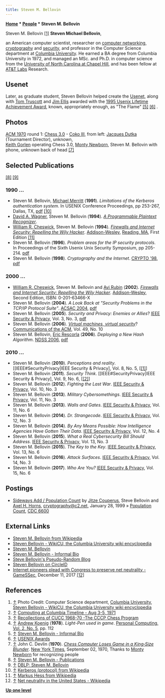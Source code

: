 ```yaml
---
title: Steven M. Bellovin
---
```

**[Home](Home "Home") \* [People](People "People") \* Steven M. Bellovin**



 [](http://www.wikicu.com/File:StevenMBellovin.jpg) Steven M. Bellovin <a id="cite-note-1" href="#cite-ref-1">[1]</a> 
**Steven Michael Bellovin**,  

an American computer scientist, researcher on [computer networking](https://en.wikipedia.org/wiki/Computer_network), [cryptography](https://en.wikipedia.org/wiki/Cryptography) and [security](https://en.wikipedia.org/wiki/Computer_security), and professor in the Computer Science department at [Columbia University](Columbia_University "Columbia University"). He earned a BA degree from Columbia University in 1972, and managed an MSc. and Ph.D. in computer science from the [University of North Carolina at Chapel Hill](https://en.wikipedia.org/wiki/University_of_North_Carolina_at_Chapel_Hill), and has been fellow at [AT&T Labs](https://en.wikipedia.org/wiki/AT%26T_Labs) Research.



## Usenet


Later, as graduate student, Steven Bellovin helped create the [Usenet](https://en.wikipedia.org/wiki/Usenet), along with [Tom Truscott](Tom_Truscott "Tom Truscott") and [Jim Ellis](https://en.wikipedia.org/wiki/Jim_Ellis_%28computing%29) awarded with the [1995 Usenix Lifetime Achievement Award](https://en.wikipedia.org/wiki/USENIX#USENIX_Lifetime_Achievement_Award), known, appropriately enough, as "The Flame" <a id="cite-note-5" href="#cite-ref-5">[5]</a> <a id="cite-note-6" href="#cite-ref-6">[6]</a> . 



## Photos


 [](File:ACM1970.JPG) 
[ACM 1970](ACM_1970 "ACM 1970") round 1: [Chess 3.0](Chess_(Program) "Chess (Program)") - [Coko III](Coko "Coko"), from left: [Jacques Dutka](Jacques_Dutka "Jacques Dutka") (Tournament Director), unknown,  
[Keith Gorlen](Keith_Gorlen "Keith Gorlen") operating Chess 3.0, [Monty Newborn](Monroe_Newborn "Monroe Newborn"), Steven M. Bellovin with phone, unknown back of head <a id="cite-note-7" href="#cite-ref-7">[7]</a>



## Selected Publications


<a id="cite-note-8" href="#cite-ref-8">[8]</a> <a id="cite-note-9" href="#cite-ref-9">[9]</a>



### 1990 ...


* Steven M. Bellovin, [Michael Merritt](http://www.research.att.com/people/Merritt_Michael/?fbid=lrCaBt3yuXm) (**1991**). *Limitations of the Kerberos authentication system*. In USENIX Conference Proceedings, pp 253-267, Dallas, TX, [pdf](https://www.cs.columbia.edu/~smb/papers/kerblimit.usenix.pdf) <a id="cite-note-10" href="#cite-ref-10">[10]</a>
* [David A. Wagner](https://en.wikipedia.org/wiki/David_A._Wagner), Steven M. Bellovin (**1994**). *[A Programmable Plaintext Recognizer](http://academiccommons.columbia.edu/catalog/ac:127097)*.
* [William R. Cheswick](http://www.cheswick.com/ches/), Steven M. Bellovin (**1994**). *[Firewalls and Internet Security: Repelling the Wily Hacker](https://en.wikipedia.org/wiki/Firewalls_and_Internet_Security)*. [Addison-Wesley](https://en.wikipedia.org/wiki/Addison-Wesley), [Reading, MA](https://en.wikipedia.org/wiki/Reading,_Massachusetts), First Edition <a id="cite-note-11" href="#cite-ref-11">[11]</a>
* Steven M. Bellovin (**1996**). *Problem areas for the IP security protocols*. In Proceedings of the Sixth Usenix Unix Security Symposium, pp 205-214. [pdf](https://www.cs.columbia.edu/~smb/papers/badesp.pdf)
* Steven M. Bellovin (**1998**). *Cryptography and the Internet*. [CRYPTO '98](http://www.informatik.uni-trier.de/~ley/db/conf/crypto/crypto98.html#Bellovin98), [pdf](https://www.cs.columbia.edu/~smb/papers/inet-crypto.pdf)


### 2000 ...


* [William R. Cheswick](http://www.cheswick.com/ches/), Steven M. Bellovin and [Avi Rubin](http://www.avirubin.com/Avi_Rubins_home_page/Home.html) (**2002**). *[Firewalls and Internet Security: Repelling the Wily Hacker](http://www.wilyhacker.com/)*. [Addison-Wesley](https://en.wikipedia.org/wiki/Addison-Wesley), Second Edition, ISBN: 0-201-63466-X
* Steven M. Bellovin (**2004**). *A Look Back at "Security Problems in the TCP/IP Protocol Suite"*. [ACSAC 2004](http://www.informatik.uni-trier.de/~ley/db/conf/acsac/acsac2004.html#Bellovin04), [pdf](https://www.cs.columbia.edu/~smb/papers/acsac-ipext.pdf)
* Steven M. Bellovin (**2005**). *Security and Privacy: Enemies or Allies*? [IEEE Security & Privacy](IEEE#SecurityPrivacy "IEEE"), Vol. 3, No. 3, [pdf](https://www.cs.columbia.edu/~smb/papers/01439512.pdf)
* Steven M. Bellovin (**2006**). *[Virtual machines, virtual security](http://www.csl.sri.com/users/neumann/insiderisks06.html#196)*? [Communications of the ACM](ACM#Communications "ACM"), Vol. 49, No. 10
* Steven M. Bellovin, [Eric Rescorla](http://icannwiki.com/index.php/Eric_Rescorla) (**2006**). *Deploying a New Hash Algorithm*. [NDSS 2006](http://www.informatik.uni-trier.de/~ley/db/conf/ndss/ndss2006.html#BellovinR06), [pdf](https://www.cs.columbia.edu/~smb/papers/new-hash.pdf)


### 2010 ...


* Steven M. Bellovin (**2010**). *Perceptions and reality*. [[IEEE#SecurityPrivacy|IEEE Security & Privacy], Vol. 8, No. 5, [[[1]](https://www.cs.columbia.edu/~smb/papers/cleartext-2010-09.pdf%7Cpdf)]
* Steven M. Bellovin (**2011**). *Security Think*. [[IEEE#SecurityPrivacy|IEEE Security & Privacy], Vol. 9, No. 6, [[[2]](https://www.cs.columbia.edu/~smb/papers/cleartext-2011-12.pdf%7Cpdf)]
* Steven M. Bellovin (**2012**). *Fighting the Last War*. [IEEE Security & Privacy](IEEE#SecurityPrivacy "IEEE"), Vol. 10, No. 3
* Steven M. Bellovin (**2013**). *Military Cybersomethings*. [IEEE Security & Privacy](IEEE#SecurityPrivacy "IEEE"), Vol. 11, No. 3
* Steven M. Bellovin (**2013**). *Walls and Gates*. [IEEE Security & Privacy](IEEE#SecurityPrivacy "IEEE"), Vol. 11, No. 6
* Steven M. Bellovin (**2014**). *Dr. Strangecode*. [IEEE Security & Privacy](IEEE#SecurityPrivacy "IEEE"), Vol. 12, No. 3
* Steven M. Bellovin (**2014**). *By Any Means Possible: How Intelligence Agencies Have Gotten Their Data*. [IEEE Security & Privacy](IEEE#SecurityPrivacy "IEEE"), Vol. 12, No. 4
* Steven M. Bellovin (**2015**). *What a Real Cybersecurity Bill Should Address*. [IEEE Security & Privacy](IEEE#SecurityPrivacy "IEEE"), Vol. 13, No. 3
* Steven M. Bellovin (**2015**). *The Key to the Key*. [IEEE Security & Privacy](IEEE#SecurityPrivacy "IEEE"), Vol. 13, No. 6
* Steven M. Bellovin (**2016**). *Attack Surfaces*. [IEEE Security & Privacy](IEEE#SecurityPrivacy "IEEE"), Vol. 14, No. 3
* Steven M. Bellovin (**2017**). *Who Are You?* [IEEE Security & Privacy](IEEE#SecurityPrivacy "IEEE"), Vol. 15, No. 6


## Postings


* [Sideways Add / Population Count](http://cryptome.org/jya/sadd.htm) by [Jitze Couperus](http://www.couperus.org/), Steve Bellovin and [Axel H. Horns](http://de.linkedin.com/in/horns), [cryptography@c2.net](https://en.wikipedia.org/wiki/C2Net), January 28, 1999 » [Population Count](Population_Count "Population Count"), [CDC 6600](CDC_6600 "CDC 6600")


## External Links


* [Steven M. Bellovin from Wikipedia](https://en.wikipedia.org/wiki/Steven_M._Bellovin)
* [Steven Bellovin - WikiCU, the Columbia University wiki encyclopedia](http://www.wikicu.com/Steven_Bellovin)
* [Steven M. Bellovin](https://www.cs.columbia.edu/~smb/)
* [Steven M. Bellovin - Informal Bio](https://www.cs.columbia.edu/~smb/informal-bio.html)
* [Steve Bellovin's Pseudo-Random Blog](https://www.cs.columbia.edu/~smb/blog/control/)
* [Steven Bellovin on CircleID](http://www.circleid.com/members/3631/)
* [Internet pioneers plead with Congress to preserve net neutrality - GameSSec](http://gamessec.com/internet-pioneers-plead-with-congress-to-preserve-net-neutrality/), December 11, 2017 <a id="cite-note-12" href="#cite-ref-12">[12]</a>


## References


1. <a id="cite-ref-1" href="#cite-note-1">↑</a> Photo Credit: Computer Science department, [Columbia University](Columbia_University "Columbia University"), [Steven Bellovin - WikiCU, the Columbia University wiki encyclopedia](http://www.wikicu.com/Steven_Bellovin)
2. <a id="cite-ref-2" href="#cite-note-2">↑</a> [Computing at Columbia Timeline - Aug 3-5, 1971](http://www.columbia.edu/cu/computinghistory/index.html#cccp)
3. <a id="cite-ref-3" href="#cite-note-3">↑</a> [Recollections of CUCC 1968-70 -The CCCP Chess Program](http://www.columbia.edu/cu/computinghistory/elliott-frank.html#cccp)
4. <a id="cite-ref-4" href="#cite-note-4">↑</a> [Andrew Koenig](Andrew_Koenig "Andrew Koenig") (**1978**). *Light-Pen used in game*. [Personal Computing, Vol. 2, No. 5](Personal_Computing#2_5 "Personal Computing"), pp. 112
5. <a id="cite-ref-5" href="#cite-note-5">↑</a> [Steven M. Bellovin - Informal Bio](https://www.cs.columbia.edu/~smb/informal-bio.html)
6. <a id="cite-ref-6" href="#cite-note-6">↑</a> [USENIX Awards](http://static.usenix.org/directory/awards.html)
7. <a id="cite-ref-7" href="#cite-note-7">↑</a> John C. Devlin (**1970**). *[Chess Computer Loses Game in a King‐Size Blunder](https://www.nytimes.com/1970/09/02/archives/chess-computer-loses-game-in-a-kingsize-blunder.html)*. [New York Times](https://en.wikipedia.org/wiki/The_New_York_Times), September 02, 1970, Thanks to [Monty Newborn](Monroe_Newborn "Monroe Newborn") for recognizing people
8. <a id="cite-ref-8" href="#cite-note-8">↑</a> [Steven M. Bellovin - Publications](https://www.cs.columbia.edu/~smb/papers/)
9. <a id="cite-ref-9" href="#cite-note-9">↑</a> [DBLP: Steven M. Bellovin](http://www.informatik.uni-trier.de/~ley/db/indices/a-tree/b/Bellovin:Steven_M=.html)
10. <a id="cite-ref-10" href="#cite-note-10">↑</a> [Kerberos (protocol) from Wikipedia](https://en.wikipedia.org/wiki/Kerberos_%28protocol%29)
11. <a id="cite-ref-11" href="#cite-note-11">↑</a> [Markus Hess from Wikipedia](https://en.wikipedia.org/wiki/Markus_Hess)
12. <a id="cite-ref-12" href="#cite-note-12">↑</a> [Net neutrality in the United States - Wikipedia](https://en.wikipedia.org/wiki/Net_neutrality_in_the_United_States)

**[Up one level](People "People")**







 
